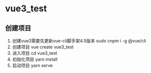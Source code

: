 # vue3_test

## 创建项目

1. 创建vue3需要先更新vue-cli脚手架4.5版本
sudo cnpm i -g @vue/cli
2. 创建项目
vue create vue3_test
3. 进入项目
cd vue3_test
4. 初始化项目
yarn install
5. 启动项目
yarn serve
